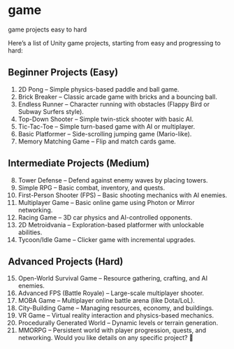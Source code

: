 # game
game projects easy to hard

Here’s a list of Unity game projects, starting from easy and progressing to hard:

## Beginner Projects (Easy)
1.	2D Pong – Simple physics-based paddle and ball game.
2.	Brick Breaker – Classic arcade game with bricks and a bouncing ball.
3.	Endless Runner – Character running with obstacles (Flappy Bird or Subway Surfers style).
4.	Top-Down Shooter – Simple twin-stick shooter with basic AI.
5.	Tic-Tac-Toe – Simple turn-based game with AI or multiplayer.
6.	Basic Platformer – Side-scrolling jumping game (Mario-like).
7.	Memory Matching Game – Flip and match cards game.

## Intermediate Projects (Medium)
8.	Tower Defense – Defend against enemy waves by placing towers.
9.	Simple RPG – Basic combat, inventory, and quests.
10.	First-Person Shooter (FPS) – Basic shooting mechanics with AI enemies.
11.	Multiplayer Game – Basic online game using Photon or Mirror networking.
12.	Racing Game – 3D car physics and AI-controlled opponents.
13.	2D Metroidvania – Exploration-based platformer with unlockable abilities.
14.	Tycoon/Idle Game – Clicker game with incremental upgrades.

## Advanced Projects (Hard)
15.	Open-World Survival Game – Resource gathering, crafting, and AI enemies.
16.	Advanced FPS (Battle Royale) – Large-scale multiplayer shooter.
17.	MOBA Game – Multiplayer online battle arena (like Dota/LoL).
18.	City-Building Game – Managing resources, economy, and buildings.
19.	VR Game – Virtual reality interaction and physics-based mechanics.
20.	Procedurally Generated World – Dynamic levels or terrain generation.
21.	MMORPG – Persistent world with player progression, quests, and networking.
Would you like details on any specific project? 🚀

